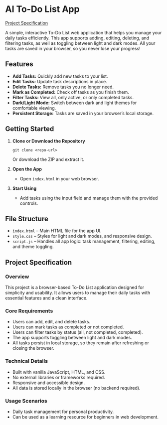 # AI To-Do List App

[Project Specification](./docs/spec.md)

A simple, interactive To-Do List web application that helps you manage your daily tasks efficiently. This app supports adding, editing, deleting, and filtering tasks, as well as toggling between light and dark modes. All your tasks are saved in your browser, so you never lose your progress!

## Features

- **Add Tasks:** Quickly add new tasks to your list.
- **Edit Tasks:** Update task descriptions in place.
- **Delete Tasks:** Remove tasks you no longer need.
- **Mark as Completed:** Check off tasks as you finish them.
- **Filter Tasks:** View all, only active, or only completed tasks.
- **Dark/Light Mode:** Switch between dark and light themes for comfortable viewing.
- **Persistent Storage:** Tasks are saved in your browser’s local storage.

## Getting Started

1. **Clone or Download the Repository**

   ```
   git clone <repo-url>
   ```

   Or download the ZIP and extract it.

2. **Open the App**

   - Open `index.html` in your web browser.

3. **Start Using**
   - Add tasks using the input field and manage them with the provided controls.

## File Structure

- `index.html` – Main HTML file for the app UI.
- `style.css` – Styles for light and dark modes, and responsive design.
- `script.js` – Handles all app logic: task management, filtering, editing, and theme toggling.

## Project Specification

### Overview

This project is a browser-based To-Do List application designed for simplicity and usability. It allows users to manage their daily tasks with essential features and a clean interface.

### Core Requirements

- Users can add, edit, and delete tasks.
- Users can mark tasks as completed or not completed.
- Users can filter tasks by status (all, not completed, completed).
- The app supports toggling between light and dark modes.
- All tasks persist in local storage, so they remain after refreshing or closing the browser.

### Technical Details

- Built with vanilla JavaScript, HTML, and CSS.
- No external libraries or frameworks required.
- Responsive and accessible design.
- All data is stored locally in the browser (no backend required).

### Usage Scenarios

- Daily task management for personal productivity.
- Can be used as a learning resource for beginners in web development.
